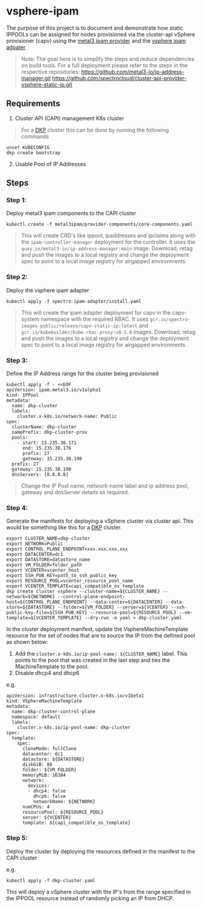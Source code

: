 # vsphere-ipam

The purpose of this project is to document and demonstrate how static IPPOOLs can be assigned for nodes provisioned via the cluster-api vSphere provisioner (capv) using the [metal3 ipam provider](https://github.com/metal3-io/ip-address-manager.git) and the [vsphere ipam adpater](https://github.com/spectrocloud/cluster-api-provider-vsphere-static-ip.git)
> Note: The goal here is to simplify the steps and reduce dependencies on build tools. For a full deployment please refer to the steps in the respective repositories:
https://github.com/metal3-io/ip-address-manager.git
https://github.com/spectrocloud/cluster-api-provider-vsphere-static-ip.git

## Requirements
1. Cluster API (CAPI) management K8s cluster
> For a [DKP](https://docs.d2iq.com/dkp/2.3) cluster this can be done by running the following commands
```
unset KUBECONFIG
dkp create bootstrap
```
2. Usable Pool of IP Addresses

## Steps
### Step 1:
Deploy metal3 ipam components to the CAPI cluster

```
kubectl create -f metal3ipam/provider-components/core-components.yaml
```
> This will create CRD's like ippool, ipaddresses and ipclaims along with the `ipam-controller-manager` deployment for the controller. It uses the `quay.io/metal3-io/ip-address-manager:main` image. Download, retag and push the images to a local registry and change the deployment spec to point to a local image registry for airgapped environments

### Step 2:
Deploy the vsphere ipam adapter

```
kubectl apply -f spectro-ipam-adapter/install.yaml
```
>This will create the ipam adapter deployment for capv in the capv-system namespace with the required RBAC. It uses `gcr.io/spectro-images-public/release/capv-static-ip:latest` and `gcr.io/kubebuilder/kube-rbac-proxy:v0.5.0` images. Download, retag and push the images to a local registry and change the deployment spec to point to a local image registry for airgapped environments

### Step 3:
Define the IP Address range for the cluster being provisioned

```
kubectl apply -f - <<EOF
apiVersion: ipam.metal3.io/v1alpha1
kind: IPPool
metadata:
  name: dkp-cluster
  labels:
    cluster.x-k8s.io/network-name: Public
spec:
  clusterName: dkp-cluster
  namePrefix: dkp-cluster-prov
  pools:
    - start: 15.235.38.171
      end: 15.235.38.176
      prefix: 27
      gateway: 15.235.38.190
  prefix: 27
  gateway: 15.235.38.190
  dnsServers: [8.8.8.8] 
```
>Change the IP Pool name, network-name label and ip address pool, gateway and dnsServer details as required.

### Step 4:
Generate the manifests for deploying a vSphere cluster via cluster api. This would be something like this for a [DKP](https://docs.d2iq.com/dkp/2.3/create-new-vsphere-cluster) cluster. 
```
export CLUSTER_NAME=dkp-cluster
export NETWORK=Public
export CONTROL_PLANE_ENDPOINT=xxx.xxx.xxx.xxx
export DATACENTER=dc1
export DATASTORE=datastore_name
export VM_FOLDER=folder_path
export VCENTER=vcenter_host
export SSH_PUB_KEY=path_to_ssh_public_key
export RESOURCE_POOL=vcenter_resource_pool_name
export VCENTER_TEMPLATE=capi_compatible_os_template
dkp create cluster vsphere --cluster-name=${CLUSTER_NAME} --network=${NETWORK} --control-plane-endpoint-host=${CONTROL_PLANE_ENDPOINT} --data-center=${DATACENTER} --data-store=${DATASTORE} --folder=${VM_FOLDER} --server=${VCENTER} --ssh-public-key-file=${SSH_PUB_KEY} --resource-pool=${RESOURCE_POOL} --vm-template=${VCENTER_TEMPLATE} --dry-run -o yaml > dkp-cluster.yaml
```

In the cluster deployment manifest, update the VsphereMachineTemplate resource for the set of nodes that are to source the IP from the defined pool as shown below:
1. Add the `cluster.x-k8s.io/ip-pool-name: ${CLUSTER_NAME}` label. This points to the pool that was created in the last step and ties the MachineTemplate to the pool.
2. Disable dhcp4 and dhcp6

e.g.
```
apiVersion: infrastructure.cluster.x-k8s.io/v1beta1
kind: VSphereMachineTemplate
metadata:
  name: dkp-cluster-control-plane
  namespace: default
  labels:
    cluster.x-k8s.io/ip-pool-name: dkp-cluster
spec:
  template:
    spec:
      cloneMode: fullClone
      datacenter: dc1
      datastore: ${DATASTORE}
      diskGiB: 80
      folder: ${VM_FOLDER}
      memoryMiB: 16384
      network:
        devices:
        - dhcp4: false
          dhcp6: false
          networkName: ${NETWORK}
      numCPUs: 4
      resourcePool: ${RESOURCE_POOL}
      server: ${VCENTER}
      template: ${capi_compatible_os_template}
```
### Step 5:

Deploy the cluster by deploying the resources defined in the manifest to the CAPI cluster

e.g.
```
kubectl apply -f dkp-cluster.yaml
```

This will deploy a vSphere cluster with the IP's from the range specified in the IPPOOL resource instead of randomly picking an IP from DHCP. 
